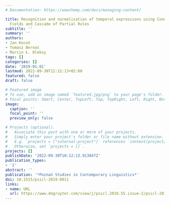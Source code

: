 ```yaml
---
# Documentation: https://wowchemy.com/docs/managing-content/

title: Recognition and normalisation of temporal expressions using Conditional Random
  Fields and Cascade of Partial Rules
subtitle: ''
summary: ''
authors:
- Jan Kocoń
- Tomasz Bernaś
- Marcin Ł. Oleksy
tags: []
categories: []
date: '2019-01-01'
lastmod: 2022-09-30T12:12:13+02:00
featured: false
draft: false

# Featured image
# To use, add an image named `featured.jpg/png` to your page's folder.
# Focal points: Smart, Center, TopLeft, Top, TopRight, Left, Right, BottomLeft, Bottom, BottomRight.
image:
  caption: ''
  focal_point: ''
  preview_only: false

# Projects (optional).
#   Associate this post with one or more of your projects.
#   Simply enter your project's folder or file name without extension.
#   E.g. `projects = ["internal-project"]` references `content/project/deep-learning/index.md`.
#   Otherwise, set `projects = []`.
projects: []
publishDate: '2022-09-30T10:12:13.913847Z'
publication_types:
- '2'
abstract: ''
publication: '*Poznań Studies in Contemporary Linguistics*'
doi: 10.1515/psicl-2019-0011
links:
- name: URL
  url: https://www.degruyter.com/view/j/psicl.2019.55.issue-2/psicl-2019-0011/psicl-2019-0011.xml?format=INT
---
```

